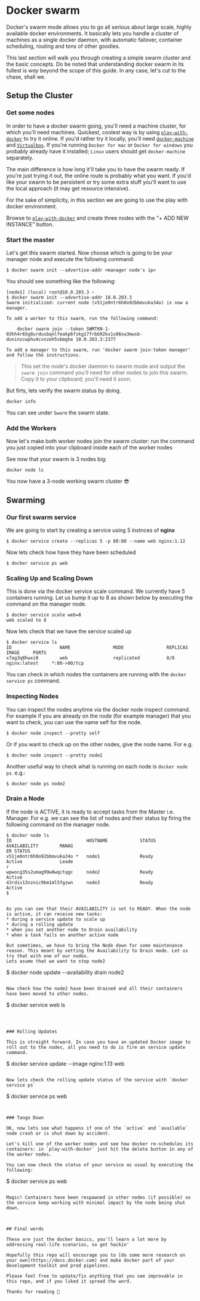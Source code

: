# Docker swarm

Docker's swarm mode allows you to go all serious about large scale, highly available docker environments. It basically lets you handle a cluster of machines as a single docker daemon, with automatic failover, container scheduling, routing and tons of other goodies.

This last section will walk you through creating a simple swarm cluster and the basic concepts. Do be noted that understanding docker swarm in its fullest is *way* beyond the scope of this guide. In any case, let's cut to the chase, shall we.

## Setup the Cluster

### Get some nodes

In order to have a docker swarm going, you'll need a machine cluster, for which you'll need machines. Quickest, coolest way is by using [`play-with-docker`](http://play-with-docker.com/) to try it online. If you'd rather try it locally, you'll need [`docker-machine`](https://docs.docker.com/machine/) and [`Virtualbox`](https://www.virtualbox.org/). If you're running `Docker for mac` or `Docker for windows` you probably already have it installed; `Linux` users should get `docker-machine` separately.

The main difference is how long it'll take you to have the swarm ready. If you're just trying it out, the online route is probably what you want. If you'd like your swarm to be persistent or try some extra stuff you'll want to use the local approach (it may get resource intensive).

For the sake of simplicity, in this section we are going to use the play with docker environment.

Browse to [`play-with-docker`](http://play-with-docker.com/) and create three nodes with the "+ ADD NEW INSTANCE" button.


### Start the master

Let's get this swarm started. Now choose which is going to be your manager node and execute the following command:

```
$ docker swarm init --advertise-addr <manager node's ip>
```

You should see something like the following:

```
[node1] (local) root@10.0.203.3 ~
$ docker swarm init --advertise-addr 10.0.203.3
Swarm initialized: current node (v51je0ntr6h0o92bbmvuka34o) is now a manager.

To add a worker to this swarm, run the following command:

    docker swarm join --token SWMTKN-1-03hh4r65g8urdusbqnlfeakp6fskg17frbb92kx1v86oa3mwsb-duninzcwphu4cvnzeh5vbmghe 10.0.203.3:2377

To add a manager to this swarm, run 'docker swarm join-token manager' and follow the instructions.
```


> This set the node's docker daemon to swarm mode and output the `swarm join` command you'll need for other nodes to join this swarm. Copy it to your clipboard; you'll need it soon.


But firts, lets verify the swarm status by doing.

```
docker info
```
You can see under `Swarm` the swarm state.


### Add the Workers

Now let's make both worker nodes join the swarm cluster: run the command you just copied into your clipboard inside each of the worker nodes 

See now that your swarm is 3 nodes big:

```
docker node ls
```

You now have a 3-node working swarm cluster 😎


## Swarming

### Our first swarm service 

We are going to start by creating a service using 5 instnces of **nginx** 

```
$ docker service create --replicas 5 -p 80:80 --name web nginx:1.12
```

Now lets check how have they have been scheduled
```
$ docker service ps web
```

### Scaling Up and Scaling Down

This is done via the docker service scale command. We currently have 5 containers running. Let us bump it up to 8 as shown below by executing the command on the manager node.

```
$ docker service scale web=8
web scaled to 8
```

Now lets check that we have the service scaled up
```
$ docker service ls
ID                  NAME                MODE                REPLICAS            IMAGE     PORTS
x7ag3q8hwxi0        web                 replicated          8/8                 nginx:latest     *:80->80/tcp
```

You can check in which nodes the containers are running with the `docker service ps` command.


### Inspecting Nodes

You can inspect the nodes anytime via the docker node inspect command.
For example if you are already on the node (for example manager) that you want to check, you can use the name self for the node.

```
$ docker node inspect --pretty self
```

Or if you want to check up on the other nodes, give the node name. For e.g.
```
$ docker node inspect --pretty node2
```

Another useful way to check what is running on each node is `docker node ps`. e.g.:

```
$ docker node ps node2
```

### Drain a Node

If the node is ACTIVE, it is ready to accept tasks from the Master i.e. Manager. For e.g. we can see the list of nodes and their status by firing the following command on the manager node.

```
$ docker node ls
ID                            HOSTNAME            STATUS              AVAILABILITY        MANAG
ER STATUS
v51je0ntr6h0o92bbmvuka34o *   node1               Ready               Active              Leade
r
wpwocg35s2umag99w8wqctqgc     node2               Ready               Active
43rdiv13nznic9bm1ml5fgzwn     node3               Ready                Active
$


As you can see that their AVAILABILITY is set to READY. When the node is active, it can receive new tasks:
* during a service update to scale up
* during a rolling update
* when you set another node to Drain availability
* when a task fails on another active node

But sometimes, we have to bring the Node down for some maintenance reason. This meant by setting the Availability to Drain mode. Let us try that with one of our nodes.
Lets asume that we want to stop node2 

```
$ docker node update --availability drain node2
```

Now check how the node2 have been drained and all their containers have been moved to other nodes. 

```
$ docker service web ls
```



### Rolling Updates

This is straight forward. In case you have an updated Docker image to roll out to the nodes, all you need to do is fire an service update command.

```
$ docker service update --image nginx:1.13 web
```

Now lets check the rolling update status of the service with `docker service ps`

```
$ docker service ps web
```


### Tango Down 

OK, now lets see what happens if one of the `active` and `available` node crash or is shut down by accident.

Let's kill one of the worker nodes and see how docker re-schedules its containers: in `play-with-docker` just hit the delete button in any of the worker nodes. 

You can now check the status of your service as usual by executing the following:

```
$ docker service ps web
``` 

Magic! Containers have been respawned in other nodes (if possible) so the service keep working with minimal impact by the node being shut down. 



## Final words

These are just the docker basics, you'll learn a lot more by addressing real-life scenarios, so get hackin'

Hopefully this repo will encourage you to [do some more research on your own](https://docs.docker.com) and make docker part of your development toolkit and prod pipelines.

Please feel free to update/fix anything that you see improvable in this repo, and if you liked it spread the word.

Thanks for reading 🙇
